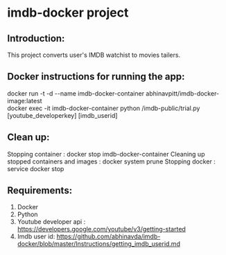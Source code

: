 # imdb-docker project

Introduction: 
------------  
This project converts user's IMDB watchist to movies tailers.

Docker instructions for running the app:
---------------------------------------  
docker run -t -d --name imdb-docker-container abhinavpitt/imdb-docker-image:latest  
docker exec -it imdb-docker-container python /imdb-public/trial.py [youtube_developerkey] [imdb_userid]

Clean up:  
--------  
Stopping container                        : docker stop imdb-docker-container
Cleaning up stopped containers and images : docker system prune
Stopping docker                           : service docker stop

Requirements:  
------------  
1. Docker 
2. Python  
3. Youtube developer api : https://developers.google.com/youtube/v3/getting-started   
4. Imdb user id: https://github.com/abhinavda/imdb-docker/blob/master/Instructions/getting_imdb_userid.md   
